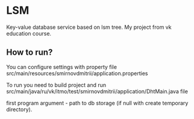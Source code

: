 # LSM

Key-value database service based on lsm tree. My project from vk education course.

## How to run?

You can configure settings with property file src/main/resources/smirnovdmitrii/application.properties

To run you need to build project and run src/main/java/ru/vk/itmo/test/smirnovdmitrii/application/DhtMain.java file

first program argument - path to db storage (if null with create temporary directory).


